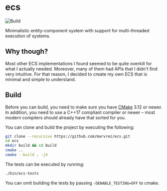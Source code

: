 # ecs
![Build](https://github.com/marvrez/ecs/workflows/Build/badge.svg)

Minimalistic entity-component system with support for multi-threaded execution of systems.

## Why though?
Most other ECS implementations I found seemed to be quite overkill for what I actually needed.
Moreover, many of them had APIs that I didn't find very intuitive. For that reason, I decided to create my own ECS that is minimal and simple to understand.

## Build
Before you can build, you need to make sure you have [CMake](https://cmake.org/download/) 3.12 or newer.
In addition, you need to use a C++17 compliant compiler or newer – most modern compilers should already have that sorted for you.

You can clone and build the project by executing the following:

```sh
git clone --recursive https://github.com/marvrez/ecs.git
cd ecs
mkdir build && cd build
cmake ..
cmake --build . -j4
```
The tests can be executed by running:
```sh
./bin/ecs-tests
```
You can omit building the tests by passing `-DENABLE_TESTING=OFF` to cmake.
